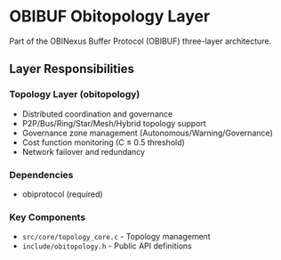 # OBIBUF Obitopology Layer

Part of the OBINexus Buffer Protocol (OBIBUF) three-layer architecture.

## Layer Responsibilities

### Topology Layer (obitopology)
- Distributed coordination and governance
- P2P/Bus/Ring/Star/Mesh/Hybrid topology support
- Governance zone management (Autonomous/Warning/Governance)
- Cost function monitoring (C ≤ 0.5 threshold)
- Network failover and redundancy

### Dependencies
- obiprotocol (required)

### Key Components
- `src/core/topology_core.c` - Topology management
- `include/obitopology.h` - Public API definitions
